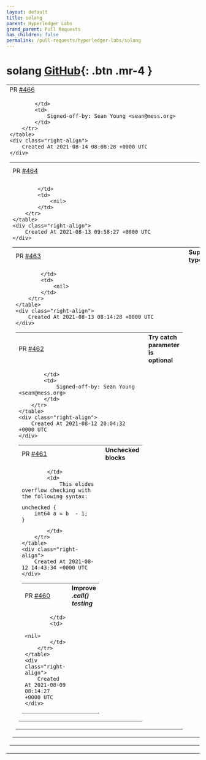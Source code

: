 ```yaml
---
layout: default
title: solang
parent: Hyperledger Labs
grand_parent: Pull Requests
has_children: false
permalink: /pull-requests/hyperledger-labs/solang
---
```


# solang <span class="fs-3 right-align">[GitHub](https://github.com/hyperledger-labs/solang){: .btn .mr-4 }</span>


<div>
    <table>
        <tr>
            <td>
                PR <a href="https://github.com/hyperledger-labs/solang/pull/466" class=".btn">#466</a>
            </td>
            <td>
                <b>
                    Fixes
                </b>
            </td>
        </tr>
        <tr>
            <td>
                
            </td>
            <td>
                Signed-off-by: Sean Young <sean@mess.org>
            </td>
        </tr>
    </table>
    <div class="right-align">
        Created At 2021-08-14 08:08:28 +0000 UTC
    </div>
</div>

<div>
    <table>
        <tr>
            <td>
                PR <a href="https://github.com/hyperledger-labs/solang/pull/464" class=".btn">#464</a>
            </td>
            <td>
                <b>
                    Syntax fixes
                </b>
            </td>
        </tr>
        <tr>
            <td>
                
            </td>
            <td>
                <nil>
            </td>
        </tr>
    </table>
    <div class="right-align">
        Created At 2021-08-13 09:58:27 +0000 UTC
    </div>
</div>

<div>
    <table>
        <tr>
            <td>
                PR <a href="https://github.com/hyperledger-labs/solang/pull/463" class=".btn">#463</a>
            </td>
            <td>
                <b>
                    Support type().interfaceId
                </b>
            </td>
        </tr>
        <tr>
            <td>
                
            </td>
            <td>
                <nil>
            </td>
        </tr>
    </table>
    <div class="right-align">
        Created At 2021-08-13 08:14:28 +0000 UTC
    </div>
</div>

<div>
    <table>
        <tr>
            <td>
                PR <a href="https://github.com/hyperledger-labs/solang/pull/462" class=".btn">#462</a>
            </td>
            <td>
                <b>
                    Try catch parameter is optional
                </b>
            </td>
        </tr>
        <tr>
            <td>
                
            </td>
            <td>
                Signed-off-by: Sean Young <sean@mess.org>
            </td>
        </tr>
    </table>
    <div class="right-align">
        Created At 2021-08-12 20:04:32 +0000 UTC
    </div>
</div>

<div>
    <table>
        <tr>
            <td>
                PR <a href="https://github.com/hyperledger-labs/solang/pull/461" class=".btn">#461</a>
            </td>
            <td>
                <b>
                    Unchecked blocks
                </b>
            </td>
        </tr>
        <tr>
            <td>
                
            </td>
            <td>
                This elides overflow checking with the following syntax:

```
unchecked {
    int64 a = b  - 1;
}
```
            </td>
        </tr>
    </table>
    <div class="right-align">
        Created At 2021-08-12 14:43:34 +0000 UTC
    </div>
</div>

<div>
    <table>
        <tr>
            <td>
                PR <a href="https://github.com/hyperledger-labs/solang/pull/460" class=".btn">#460</a>
            </td>
            <td>
                <b>
                    Improve <address>.call() testing
                </b>
            </td>
        </tr>
        <tr>
            <td>
                
            </td>
            <td>
                <nil>
            </td>
        </tr>
    </table>
    <div class="right-align">
        Created At 2021-08-09 08:14:27 +0000 UTC
    </div>
</div>


